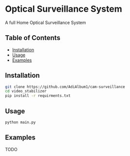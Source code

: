 # Optical Surveillance System

A full Home Optical Surveillance System

## Table of Contents

- [Installation](#installation)
- [Usage](#usage)
- [Examples](#Examples)

## Installation

```sh
git clone https://github.com/AdiAlbum1/cam-surveillance
cd video_stabilizer
pip install -r requirments.txt
```

## Usage

```sh
python main.py
```

## Examples

TODO